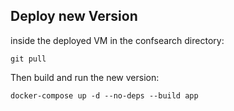 ## Deploy new Version
inside the deployed VM in the confsearch directory:

```
git pull
```

Then build and run the new version:

```
docker-compose up -d --no-deps --build app
```